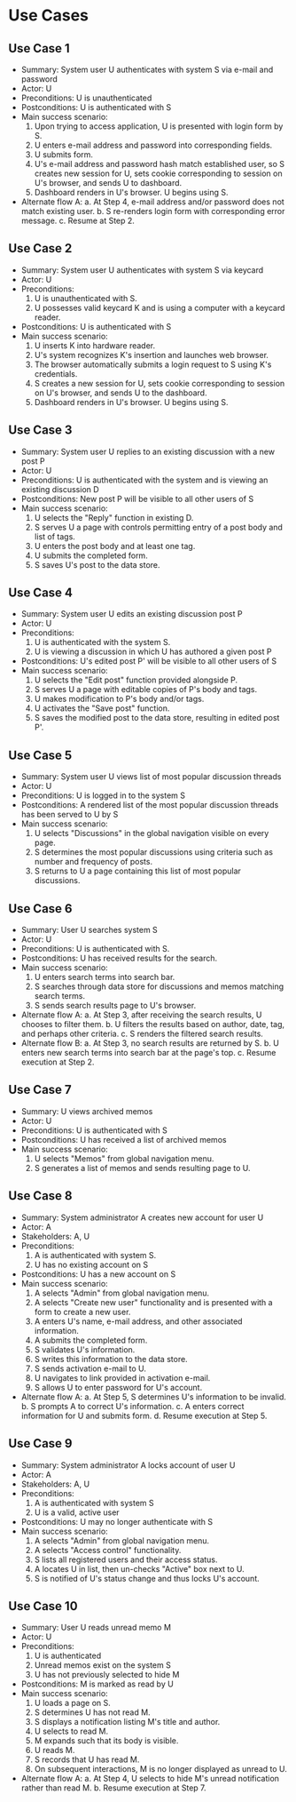 Use Cases
=========

Use Case 1
----------
* Summary: System user U authenticates with system S via e-mail and password
* Actor: U
* Preconditions: U is unauthenticated
* Postconditions: U is authenticated with S
* Main success scenario:
    1. Upon trying to access application, U is presented with login form by S.
    2. U enters e-mail address and password into corresponding fields.
    3. U submits form.
    4. U's e-mail address and password hash match established user, so S creates new session for U, sets cookie corresponding to session on U's browser, and sends U to dashboard.
    5. Dashboard renders in U's browser. U begins using S.
* Alternate flow A:
    a. At Step 4, e-mail address and/or password does not match existing user.
    b. S re-renders login form with corresponding error message.
    c. Resume at Step 2.


Use Case 2
----------
* Summary: System user U authenticates with system S via keycard
* Actor: U
* Preconditions:
    1. U is unauthenticated with S.
    2. U possesses valid keycard K and is using a computer with a keycard reader.
* Postconditions: U is authenticated with S
* Main success scenario:
    1. U inserts K into hardware reader.
    2. U's system recognizes K's insertion and launches web browser.
    3. The browser automatically submits a login request to S using K's credentials.
    4. S creates a new session for U, sets cookie corresponding to session on U's browser, and sends U to the dashboard.
    5. Dashboard renders in U's browser. U begins using S.


Use Case 3
----------
* Summary: System user U replies to an existing discussion with a new post P
* Actor: U
* Preconditions: U is authenticated with the system and is viewing an existing discussion D
* Postconditions: New post P will be visible to all other users of S
* Main success scenario:
    1. U selects the "Reply" function in existing D.
    2. S serves U a page with controls permitting entry of a post body and list of tags.
    3. U enters the post body and at least one tag.
    4. U submits the completed form.
    5. S saves U's post to the data store.


Use Case 4
----------
* Summary: System user U edits an existing discussion post P
* Actor: U
* Preconditions:
    1. U is authenticated with the system S.
    2. U is viewing a discussion in which U has authored a given post P
* Postconditions: U's edited post P' will be visible to all other users of S
* Main success scenario:
    1. U selects the "Edit post" function provided alongside P.
    2. S serves U a page with editable copies of P's body and tags.
    3. U makes modification to P's body and/or tags.
    4. U activates the "Save post" function.
    5. S saves the modified post to the data store, resulting in edited post P'.


Use Case 5
----------
* Summary: System user U views list of most popular discussion threads
* Actor: U
* Preconditions: U is logged in to the system S
* Postconditions: A rendered list of the most popular discussion threads has been served to U by S
* Main success scenario:
    1. U selects "Discussions" in the global navigation visible on every page.
    2. S determines the most popular discussions using criteria such as number and frequency of posts.
    3. S returns to U a page containing this list of most popular discussions.


Use Case 6
----------
* Summary: User U searches system S
* Actor: U
* Preconditions: U is authenticated with S.
* Postconditions: U has received results for the search.
* Main success scenario:
    1. U enters search terms into search bar.
    2. S searches through data store for discussions and memos matching search terms.
    3. S sends search results page to U's browser.
* Alternate flow A:
    a. At Step 3, after receiving the search results, U chooses to filter them.
    b. U filters the results based on author, date, tag, and perhaps other criteria.
    c. S renders the filtered search results.
* Alternate flow B:
    a. At Step 3, no search results are returned by S.
    b. U enters new search terms into search bar at the page's top.
    c. Resume execution at Step 2.


Use Case 7
----------
* Summary: U views archived memos
* Actor: U
* Preconditions: U is authenticated with S
* Postconditions: U has received a list of archived memos
* Main success scenario:
    1. U selects "Memos" from global navigation menu.
    2. S generates a list of memos and sends resulting page to U.


Use Case 8
----------
* Summary: System administrator A creates new account for user U
* Actor: A
* Stakeholders: A, U
* Preconditions:
    1. A is authenticated with system S.
    2. U has no existing account on S
* Postconditions: U has a new account on S
* Main success scenario:
    1. A selects "Admin" from global navigation menu.
    2. A selects "Create new user" functionality and is presented with a form to create a new user.
    3. A enters U's name, e-mail address, and other associated information.
    4. A submits the completed form.
    5. S validates U's information.
    6. S writes this information to the data store.
    7. S sends activation e-mail to U.
    8. U navigates to link provided in activation e-mail.
    9. S allows U to enter password for U's account.
* Alternate flow A:
    a. At Step 5, S determines U's information to be invalid.
    b. S prompts A to correct U's information.
    c. A enters correct information for U and submits form.
    d. Resume execution at Step 5.


Use Case 9
----------
* Summary: System administrator A locks account of user U
* Actor: A
* Stakeholders: A, U
* Preconditions:
    1. A is authenticated with system S 
    2. U is a valid, active user
* Postconditions: U may no longer authenticate with S
* Main success scenario:
    1. A selects "Admin" from global navigation menu.
    2. A selects "Access control" functionality.
    3. S lists all registered users and their access status.
    4. A locates U in list, then un-checks "Active" box next to U.
    5. S is notified of U's status change and thus locks U's account.


Use Case 10
-----------
* Summary: User U reads unread memo M
* Actor: U
* Preconditions:
    1. U is authenticated
    2. Unread memos exist on the system S
    3. U has not previously selected to hide M
* Postconditions: M is marked as read by U
* Main success scenario:
    1. U loads a page on S.
    2. S determines U has not read M.
    3. S displays a notification listing M's title and author.
    4. U selects to read M.
    5. M expands such that its body is visible.
    6. U reads M.
    7. S records that U has read M.
    8. On subsequent interactions, M is no longer displayed as unread to U.
* Alternate flow A:
    a. At Step 4, U selects to hide M's unread notification rather than read M.
    b. Resume execution at Step 7.
